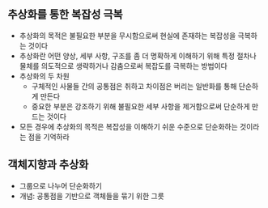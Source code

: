 
## 추상화를 통한 복잡성 극복

- 추상화의 목적은 불필요한 부분을 무시함으로써 현실에 존재하는 복잡성을 극복하는 것이다
- 추상화란 어떤  양상, 세부 사항, 구조를 좀 더 명확하게 이해하기 위해 특정 절차나 물체를 의도적으로 생략하거나 감춤으로써 복잡도를 극복하는 방법이다
- 추상화의 두 차원
	- 구체적인 사물들 간의 공통점은 취하고 차이점은 버리는 일반화를 통해 단순하게 만든다
	- 중요한 부분은 강조하기 위해 불필요한 세부 사항을 제거함으로써 단순하게 만드는 것이다
- 모든 경우에 추상화의 목적은 복잡성을 이해하기 쉬운 수준으로 단순화하는 것이라는 점을 기억하라

## 객체지향과 추상화

- 그룹으로 나누어 단순화하기
- 개념: 공통점을  기반으로 객체들을 묶기 위한 그릇
